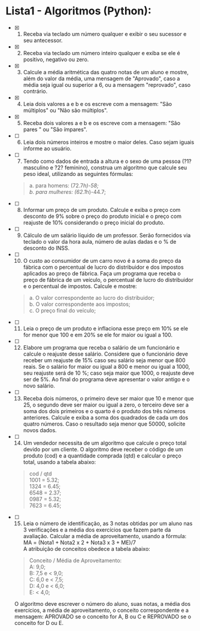 # Lista1 - Algoritmos (Python):

- [x] 1. Receba via teclado um número qualquer e exibir o seu sucessor e seu antecessor.

- [x] 2. Receba via teclado um número inteiro qualquer e exiba se ele é positivo, negativo ou zero.

- [x] 3. Calcule a média aritmética das quatro notas de um aluno e mostre, além do valor da média, uma mensagem de "Aprovado", caso a média seja igual ou superior a 6, ou a mensagem "reprovado", caso contrário.

- [x] 4. Leia dois valores a e b e os escreve com a mensagem: "São múltiplos" ou "Não são múltiplos".

- [x] 5. Receba dois valores a e b e os escreve com a mensagem: "São pares " ou "São ímpares".

- [ ] 6. Leia dois números inteiros e mostre o maior deles. Caso sejam iguais informe ao usuário.

- [ ] 7. Tendo como dados de entrada a altura e o sexo de uma pessoa (?1? masculino e ?2? feminino), construa um algoritmo que calcule seu peso ideal, utilizando as seguintes fórmulas:  
    >a. para homens: (72.7*h)-58;  
    >b. para mulheres: (62.1*h)-44.7;

- [ ] 8. Informar um preço de um produto. Calcule e exiba o preço com desconto de 9% sobre o preço do produto inicial e o preço com reajuste de 10% considerando o preço inicial do produto.

- [ ] 9. Cálculo de um salário líquido de um professor. Serão fornecidos via teclado o valor da hora aula, número de aulas dadas e o % de desconto do INSS.

- [ ] 10. O custo ao consumidor de um carro novo é a soma do preço da fábrica com o percentual de lucro do distribuidor e dos impostos aplicados ao preço de fábrica. Faça um programa que receba o preço de fábrica de um veículo, o percentual de lucro do distribuidor e o percentual de impostos. Calcule e mostre:  
    >a. O valor correspondente ao lucro do distribuidor;  
    >b. O valor correspondente aos impostos;  
    >c. O preço final do veículo;

- [ ] 11. Leia o preço de um produto e inflaciona esse preço em 10% se ele for menor que 100 e em 20% se ele for maior ou igual a 100.

- [ ] 12. Elabore um programa que receba o salário de um funcionário e calcule o reajuste desse salário. Considere que o funcionário deve receber um reajuste de 15% caso seu salário seja menor que 800 reais. Se o salário for maior ou igual a 800 e menor ou igual a 1000, seu reajuste será de 10 %; caso seja maior que 1000, o reajuste deve ser de 5%. Ao final do programa deve apresentar o valor antigo e o novo salário.

- [ ] 13. Receba dois números, o primeiro deve ser maior que 10 e menor que 25, o segundo deve ser maior ou igual a zero, o terceiro deve ser a soma dos dois primeiros e o quarto é o produto dos três números anteriores. Calcule e exiba a soma dos quadrados de cada um dos quatro números. Caso o resultado seja menor que 50000, solicite novos dados.

- [ ] 14. Um vendedor necessita de um algoritmo que calcule o preço total devido por um cliente. O algoritmo deve receber o código de um produto (cod) e a quantidade comprada (qtd) e calcular o preço total, usando a tabela abaixo:  
    >cod / qtd  
    >1001 = 5.32;  
    >1324 = 6.45;  
    >6548 = 2.37;  
    >0987 = 5.32;  
    >7623 = 6.45;  

- [ ] 15. Leia o número de identificação, as 3 notas obtidas por um aluno nas 3 verificações e a média dos exercícios que fazem parte da avaliação. Calcular a média de aproveitamento, usando a fórmula:
    MA = (Nota1 + Nota2 x 2 + Nota3 x 3 + ME)/7  
A atribuição de conceitos obedece a tabela abaixo:  
    >Conceito / Média de Aproveitamento:  
    >A: 9,0;  
    >B: 7,5 e < 9,0;  
    >C: 6,0 e < 7,5;  
    >D: 4,0 e < 6,0;  
    >E: < 4,0;
    
    O algoritmo deve escrever o número do aluno, suas notas, a média dos exercícios, a média de aproveitamento, o conceito correspondente e a mensagem: APROVADO se o conceito for A, B ou C e REPROVADO se o conceito for D ou E.
